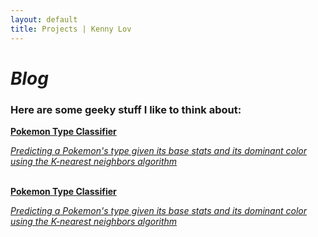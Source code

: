 ```yaml
---
layout: default
title: Projects | Kenny Lov
---
```

<style> 
nav ul li:nth-child(3) a{
 color: black; 
 text-decoration:underline;
 text-decoration-color:black;
}

</style>

<link rel="stylesheet" type="text/css" href="/css/projects_index.css">

# *Blog*
### Here are some geeky stuff I like to think about:


<a href = "/projects/pokemon_classifier"> 
  <div class = "item-card"> 
   <b>Pokemon Type Classifier</b>
   <p><i>Predicting a Pokemon's type given its base stats and its dominant color using the K-nearest neighbors algorithm</i>
   </p>
  </div> </a>
<br>
 
 
<a href = "/projects/pokemon_classifier"> 
 <div class = "item-card" markdown = "1"> 
  <b>Pokemon Type Classifier</b>
  <p><i>Predicting a Pokemon's type given its base stats and its dominant color using the K-nearest neighbors algorithm</i>
  </p>
 </div> </a>
 
<br>
 

